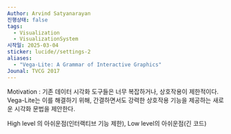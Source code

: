 ```yaml
---
Author: Arvind Satyanarayan
진행상태: false
tags:
  - Visualization
  - VisualizationSystem
시작일: 2025-03-04
sticker: lucide//settings-2
aliases:
  - "Vega-Lite: A Grammar of Interactive Graphics"
Jounal: TVCG 2017
---
```

Motivation : 기존 데이터 시각화 도구들은 너무 복잡하거나, 상호작용이 제한적이다. Vega-Lite는 이를 해결하기 위해, 간결하면서도 강력한 상호작용 기능을 제공하는 새로운 시각화 문법을 제안한다.

High level 의 아쉬운점(인터랙티브 기능 제한), Low level의 아쉬운점(긴 코드)
